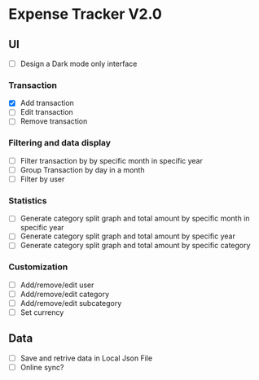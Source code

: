 # Expense Tracker V2.0

## UI
- [ ] Design a Dark mode only interface


### Transaction
-[x] Add transaction  
-[ ] Edit transaction
-[ ] Remove transaction 

### Filtering and data display
- [ ] Filter transaction by by specific month in specific year
- [ ] Group Transaction by day in a month
- [ ] Filter by user

### Statistics
- [ ] Generate category split graph and total amount by specific month in specific year
- [ ] Generate category split graph and total amount by specific year
- [ ] Generate category split graph and total amount by specific category

### Customization
- [ ] Add/remove/edit user
- [ ] Add/remove/edit category
- [ ] Add/remove/edit subcategory
- [ ] Set currency

## Data
- [ ] Save and retrive data in Local Json File 
- [ ] Online sync? 